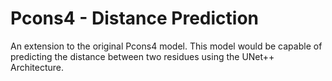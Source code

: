 # Pcons4 - Distance Prediction

An extension to the original Pcons4 model. This model would be capable of predicting the distance between two residues using the UNet++ Architecture.

